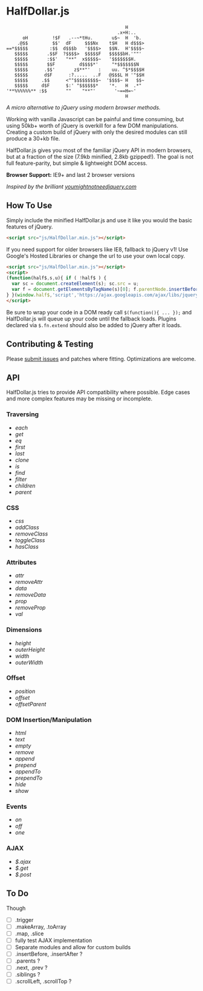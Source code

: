 # HalfDollar.js

```
                                            H
                                         .x+H:..
      oH         !$F   .--~*tHu.       u$~  H  'b.
    .@$$         $$'  dF     $$$Nx    t$H   H d$$$>
==*$$$$$        :$$  d$$$b   '$$$$>   $$N.  H'$$$$~
   $$$$$       .$$F  ?$$$$>  $$$$$F   $$$$$bH.'""'
   $$$$$       :$$'   "**"  x$$$$$~   '$$$$$$$H.
   $$$$$       $$F         d$$$$*'     "*$$$$$$$N
   $$$$$      .$$'       z$**"'   :    uu. ^$*$$$$H
   $$$$$      d$F      :?.....  ..F   @$$$L H '"$$H
   $$$$$     .$$      <""$$$$$$$$$~  '$$$$~ H   $$~
   $$$$$     d$F      $:' "$$$$$$*    '*.   H  .*"
'**%%%%%%** :$$       ""    "**"'       '~==H=~'
                                            H
```

*A micro alternative to jQuery using modern browser methods.*

Working with vanilla Javascript can be painful and time consuming, but using 50kb+ worth of jQuery is overkill for a few DOM manipulations. Creating a custom build of jQuery with only the desired modules can still produce a 30+kb file.

HalfDollar.js gives you most of the familiar jQuery API in modern browsers, but at a fraction of the size (7.9kb minified, 2.8kb gzipped!). The goal is not full feature-parity, but simple & lightweight DOM access.

**Browser Support:** IE9+ and last 2 browser versions

*Inspired by the brilliant [youmightnotneedjquery.com](http://youmightnotneedjquery.com)*

## How To Use

Simply include the minified HalfDollar.js and use it like you would the basic features of jQuery. 

```html
<script src="js/HalfDollar.min.js"></script>
```

If you need support for older browsers like IE8, fallback to jQuery v1! Use Google's Hosted Libraries or change the url to use your own local copy.

```html
<script src="js/HalfDollar.min.js"></script>
<script>
(function(half$,s,u){ if ( !half$ ) {
  var sc = document.createElement(s); sc.src = u;
  var f = document.getElementsByTagName(s)[0]; f.parentNode.insertBefore(sc, f);
} }(window.half$,'script','https://ajax.googleapis.com/ajax/libs/jquery/1.11.3/jquery.min.js'));
</script>
```
Be sure to wrap your code in a DOM ready call `$(function(){ ... });` and HalfDollar.js will queue up your code until the fallback loads. Plugins declared via `$.fn.extend` should also be added to jQuery after it loads.


## Contributing & Testing

Please [submit issues](https://github.com/shshaw/HalfDollar.js/issues) and patches where fitting. Optimizations are welcome.


## API

HalfDollar.js tries to provide API compatibility where possible. Edge cases and more complex features may be missing or incomplete. 

### Traversing
- *each*
- *get*
- *eq*
- *first*
- *last*
- *clone*
- *is*
- *find*
- *filter*
- *children*
- *parent*

### CSS
- *css*
- *addClass*
- *removeClass*
- *toggleClass*
- *hasClass*

### Attributes
- *attr*
- *removeAttr*
- *data*
- *removeData*
- *prop*
- *removeProp*
- *val*

### Dimensions
- *height*
- *outerHeight*
- *width*
- *outerWidth*

### Offset
- *position*
- *offset*
- *offsetParent*

### DOM Insertion/Manipulation
- *html*
- *text*
- *empty*
- *remove*
- *append*
- *prepend*
- *appendTo*
- *prependTo*
- *hide*
- *show*

### Events
- *on*
- *off*
- *one*

### AJAX
- *$.ajax*
- *$.get*
- *$.post*


## To Do

Though 
- [ ] .trigger
- [ ] .makeArray, .toArray
- [ ] .map, .slice
- [ ] fully test AJAX implementation
- [ ] Separate modules and allow for custom builds
- [ ] .insertBefore, .insertAfter ?
- [ ] .parents ?
- [ ] .next, .prev ?
- [ ] .siblings ?
- [ ] .scrollLeft, .scrollTop ?